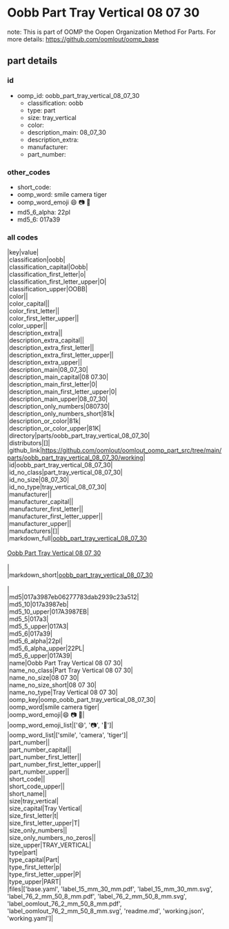 # Oobb Part Tray Vertical 08 07 30  

note: This is part of OOMP the Oopen Organization Method For Parts. For more details: https://github.com/oomlout/oomp_base

##  part details





### id
* oomp_id: oobb_part_tray_vertical_08_07_30
  * classification: oobb
  * type: part
  * size: tray_vertical
  * color: 
  * description_main: 08_07_30
  * description_extra: 
  * manufacturer: 
  * part_number: 

### other_codes
* short_code: 
* oomp_word: smile camera tiger
* oomp_word_emoji :smile: :camera: :tiger:
* md5_6_alpha: 22pl
* md5_6: 017a39

### all codes 
|key|value|  
|classification|oobb|  
|classification_capital|Oobb|  
|classification_first_letter|o|  
|classification_first_letter_upper|O|  
|classification_upper|OOBB|  
|color||  
|color_capital||  
|color_first_letter||  
|color_first_letter_upper||  
|color_upper||  
|description_extra||  
|description_extra_capital||  
|description_extra_first_letter||  
|description_extra_first_letter_upper||  
|description_extra_upper||  
|description_main|08_07_30|  
|description_main_capital|08 07.30|  
|description_main_first_letter|0|  
|description_main_first_letter_upper|0|  
|description_main_upper|08_07_30|  
|description_only_numbers|080730|  
|description_only_numbers_short|81k|  
|description_or_color|81k|  
|description_or_color_upper|81K|  
|directory|parts/oobb_part_tray_vertical_08_07_30|  
|distributors|[]|  
|github_link|https://github.com/oomlout/oomlout_oomp_part_src/tree/main/parts/oobb_part_tray_vertical_08_07_30/working|  
|id|oobb_part_tray_vertical_08_07_30|  
|id_no_class|part_tray_vertical_08_07_30|  
|id_no_size|08_07_30|  
|id_no_type|tray_vertical_08_07_30|  
|manufacturer||  
|manufacturer_capital||  
|manufacturer_first_letter||  
|manufacturer_first_letter_upper||  
|manufacturer_upper||  
|manufacturers|[]|  
|markdown_full|[oobb_part_tray_vertical_08_07_30](https://github.com/oomlout/oomlout_oomp_part_src/tree/main/parts/oobb_part_tray_vertical_08_07_30/working)<br>[](https://github.com/oomlout/oomlout_oomp_part_src/tree/main/parts/oobb_part_tray_vertical_08_07_30/working)<br>[Oobb Part Tray Vertical 08 07 30](https://github.com/oomlout/oomlout_oomp_part_src/tree/main/parts/oobb_part_tray_vertical_08_07_30/working)<br><br>|  
|markdown_short|[oobb_part_tray_vertical_08_07_30](https://github.com/oomlout/oomlout_oomp_part_src/tree/main/parts/oobb_part_tray_vertical_08_07_30/working)<br><br>|  
|md5|017a3987eb06277783dab2939c23a512|  
|md5_10|017a3987eb|  
|md5_10_upper|017A3987EB|  
|md5_5|017a3|  
|md5_5_upper|017A3|  
|md5_6|017a39|  
|md5_6_alpha|22pl|  
|md5_6_alpha_upper|22PL|  
|md5_6_upper|017A39|  
|name|Oobb Part Tray Vertical 08 07 30|  
|name_no_class|Part Tray Vertical 08 07 30|  
|name_no_size|08 07 30|  
|name_no_size_short|08 07 30|  
|name_no_type|Tray Vertical 08 07 30|  
|oomp_key|oomp_oobb_part_tray_vertical_08_07_30|  
|oomp_word|smile camera tiger|  
|oomp_word_emoji|:smile: :camera: :tiger:|  
|oomp_word_emoji_list|[':smile:', ':camera:', ':tiger:']|  
|oomp_word_list|['smile', 'camera', 'tiger']|  
|part_number||  
|part_number_capital||  
|part_number_first_letter||  
|part_number_first_letter_upper||  
|part_number_upper||  
|short_code||  
|short_code_upper||  
|short_name||  
|size|tray_vertical|  
|size_capital|Tray Vertical|  
|size_first_letter|t|  
|size_first_letter_upper|T|  
|size_only_numbers||  
|size_only_numbers_no_zeros||  
|size_upper|TRAY_VERTICAL|  
|type|part|  
|type_capital|Part|  
|type_first_letter|p|  
|type_first_letter_upper|P|  
|type_upper|PART|  
|files|['base.yaml', 'label_15_mm_30_mm.pdf', 'label_15_mm_30_mm.svg', 'label_76_2_mm_50_8_mm.pdf', 'label_76_2_mm_50_8_mm.svg', 'label_oomlout_76_2_mm_50_8_mm.pdf', 'label_oomlout_76_2_mm_50_8_mm.svg', 'readme.md', 'working.json', 'working.yaml']|  
